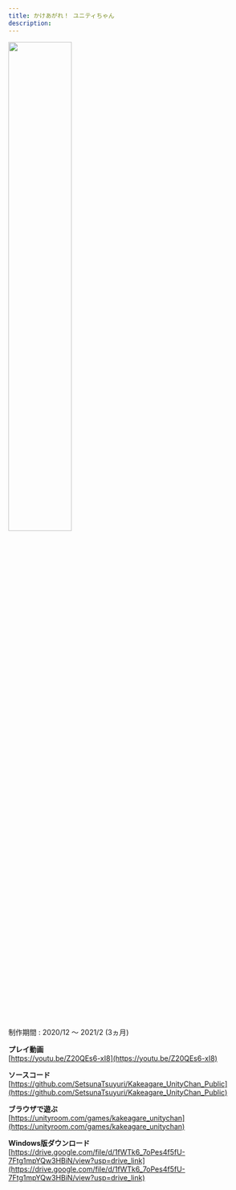 ```yaml
---
title: かけあがれ！ ユニティちゃん
description: 
---
```


<img src="myblog/images/kakeagare_unitychan.jpg" width="50%">

制作期間 : 2020/12 ～ 2021/2 (3ヵ月)

**プレイ動画**  
[https://youtu.be/Z20QEs6-xI8](https://youtu.be/Z20QEs6-xI8)

**ソースコード**  
[https://github.com/SetsunaTsuyuri/Kakeagare_UnityChan_Public](https://github.com/SetsunaTsuyuri/Kakeagare_UnityChan_Public)

**ブラウザで遊ぶ**  
[https://unityroom.com/games/kakeagare_unitychan](https://unityroom.com/games/kakeagare_unitychan)

**Windows版ダウンロード**  
[https://drive.google.com/file/d/1fWTk6_7oPes4f5fU-7Ftg1mpYQw3HBiN/view?usp=drive_link](https://drive.google.com/file/d/1fWTk6_7oPes4f5fU-7Ftg1mpYQw3HBiN/view?usp=drive_link)